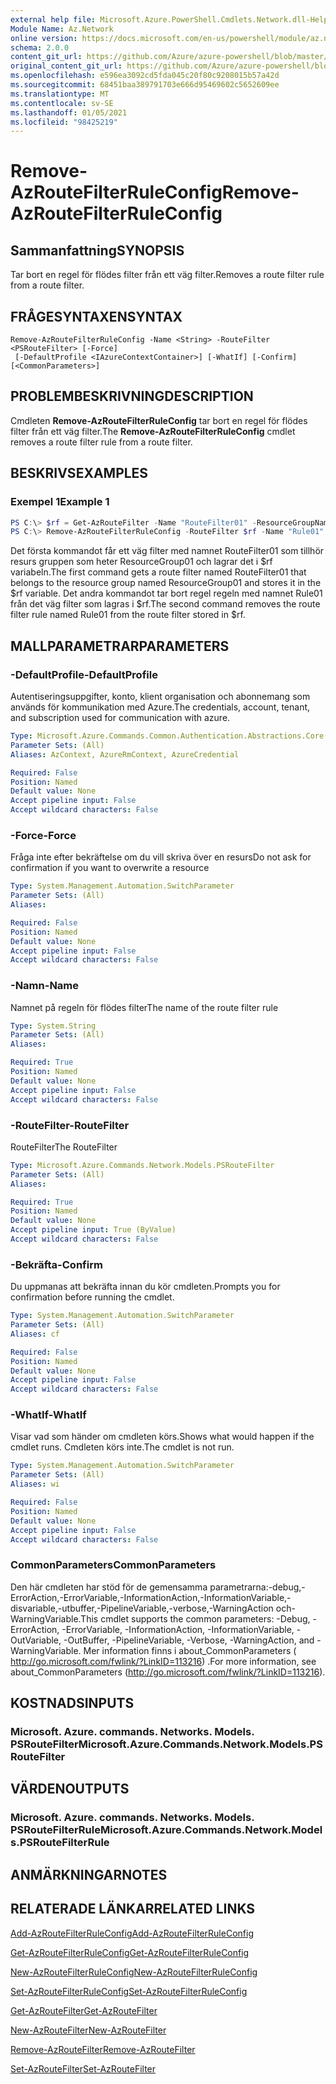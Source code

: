 ```yaml
---
external help file: Microsoft.Azure.PowerShell.Cmdlets.Network.dll-Help.xml
Module Name: Az.Network
online version: https://docs.microsoft.com/en-us/powershell/module/az.network/remove-azroutefilterruleconfig
schema: 2.0.0
content_git_url: https://github.com/Azure/azure-powershell/blob/master/src/Network/Network/help/Remove-AzRouteFilterRuleConfig.md
original_content_git_url: https://github.com/Azure/azure-powershell/blob/master/src/Network/Network/help/Remove-AzRouteFilterRuleConfig.md
ms.openlocfilehash: e596ea3092cd5fda045c20f80c9208015b57a42d
ms.sourcegitcommit: 68451baa389791703e666d95469602c5652609ee
ms.translationtype: MT
ms.contentlocale: sv-SE
ms.lasthandoff: 01/05/2021
ms.locfileid: "98425219"
---
```

# <span data-ttu-id="7a33d-101">Remove-AzRouteFilterRuleConfig</span><span class="sxs-lookup"><span data-stu-id="7a33d-101">Remove-AzRouteFilterRuleConfig</span></span>

## <span data-ttu-id="7a33d-102">Sammanfattning</span><span class="sxs-lookup"><span data-stu-id="7a33d-102">SYNOPSIS</span></span>
<span data-ttu-id="7a33d-103">Tar bort en regel för flödes filter från ett väg filter.</span><span class="sxs-lookup"><span data-stu-id="7a33d-103">Removes a route filter rule from a route filter.</span></span>

## <span data-ttu-id="7a33d-104">FRÅGESYNTAXEN</span><span class="sxs-lookup"><span data-stu-id="7a33d-104">SYNTAX</span></span>

```
Remove-AzRouteFilterRuleConfig -Name <String> -RouteFilter <PSRouteFilter> [-Force]
 [-DefaultProfile <IAzureContextContainer>] [-WhatIf] [-Confirm] [<CommonParameters>]
```

## <span data-ttu-id="7a33d-105">PROBLEMBESKRIVNING</span><span class="sxs-lookup"><span data-stu-id="7a33d-105">DESCRIPTION</span></span>
<span data-ttu-id="7a33d-106">Cmdleten **Remove-AzRouteFilterRuleConfig** tar bort en regel för flödes filter från ett väg filter.</span><span class="sxs-lookup"><span data-stu-id="7a33d-106">The **Remove-AzRouteFilterRuleConfig** cmdlet removes a route filter rule from a route filter.</span></span>

## <span data-ttu-id="7a33d-107">BESKRIVS</span><span class="sxs-lookup"><span data-stu-id="7a33d-107">EXAMPLES</span></span>

### <span data-ttu-id="7a33d-108">Exempel 1</span><span class="sxs-lookup"><span data-stu-id="7a33d-108">Example 1</span></span>
```powershell
PS C:\> $rf = Get-AzRouteFilter -Name "RouteFilter01" -ResourceGroupName "ResourceGroup01"
PS C:\> Remove-AzRouteFilterRuleConfig -RouteFilter $rf -Name "Rule01"
```

<span data-ttu-id="7a33d-109">Det första kommandot får ett väg filter med namnet RouteFilter01 som tillhör resurs gruppen som heter ResourceGroup01 och lagrar det i $rf variabeln.</span><span class="sxs-lookup"><span data-stu-id="7a33d-109">The first command gets a route filter named RouteFilter01 that belongs to the resource group named ResourceGroup01 and stores it in the $rf variable.</span></span>
<span data-ttu-id="7a33d-110">Det andra kommandot tar bort regel regeln med namnet Rule01 från det väg filter som lagras i $rf.</span><span class="sxs-lookup"><span data-stu-id="7a33d-110">The second command removes the route filter rule named Rule01 from the route filter stored in $rf.</span></span>

## <span data-ttu-id="7a33d-111">MALLPARAMETRAR</span><span class="sxs-lookup"><span data-stu-id="7a33d-111">PARAMETERS</span></span>

### <span data-ttu-id="7a33d-112">-DefaultProfile</span><span class="sxs-lookup"><span data-stu-id="7a33d-112">-DefaultProfile</span></span>
<span data-ttu-id="7a33d-113">Autentiseringsuppgifter, konto, klient organisation och abonnemang som används för kommunikation med Azure.</span><span class="sxs-lookup"><span data-stu-id="7a33d-113">The credentials, account, tenant, and subscription used for communication with azure.</span></span>

```yaml
Type: Microsoft.Azure.Commands.Common.Authentication.Abstractions.Core.IAzureContextContainer
Parameter Sets: (All)
Aliases: AzContext, AzureRmContext, AzureCredential

Required: False
Position: Named
Default value: None
Accept pipeline input: False
Accept wildcard characters: False
```

### <span data-ttu-id="7a33d-114">-Force</span><span class="sxs-lookup"><span data-stu-id="7a33d-114">-Force</span></span>
<span data-ttu-id="7a33d-115">Fråga inte efter bekräftelse om du vill skriva över en resurs</span><span class="sxs-lookup"><span data-stu-id="7a33d-115">Do not ask for confirmation if you want to overwrite a resource</span></span>

```yaml
Type: System.Management.Automation.SwitchParameter
Parameter Sets: (All)
Aliases:

Required: False
Position: Named
Default value: None
Accept pipeline input: False
Accept wildcard characters: False
```

### <span data-ttu-id="7a33d-116">-Namn</span><span class="sxs-lookup"><span data-stu-id="7a33d-116">-Name</span></span>
<span data-ttu-id="7a33d-117">Namnet på regeln för flödes filter</span><span class="sxs-lookup"><span data-stu-id="7a33d-117">The name of the route filter rule</span></span>

```yaml
Type: System.String
Parameter Sets: (All)
Aliases:

Required: True
Position: Named
Default value: None
Accept pipeline input: False
Accept wildcard characters: False
```

### <span data-ttu-id="7a33d-118">-RouteFilter</span><span class="sxs-lookup"><span data-stu-id="7a33d-118">-RouteFilter</span></span>
<span data-ttu-id="7a33d-119">RouteFilter</span><span class="sxs-lookup"><span data-stu-id="7a33d-119">The RouteFilter</span></span>

```yaml
Type: Microsoft.Azure.Commands.Network.Models.PSRouteFilter
Parameter Sets: (All)
Aliases:

Required: True
Position: Named
Default value: None
Accept pipeline input: True (ByValue)
Accept wildcard characters: False
```

### <span data-ttu-id="7a33d-120">-Bekräfta</span><span class="sxs-lookup"><span data-stu-id="7a33d-120">-Confirm</span></span>
<span data-ttu-id="7a33d-121">Du uppmanas att bekräfta innan du kör cmdleten.</span><span class="sxs-lookup"><span data-stu-id="7a33d-121">Prompts you for confirmation before running the cmdlet.</span></span>

```yaml
Type: System.Management.Automation.SwitchParameter
Parameter Sets: (All)
Aliases: cf

Required: False
Position: Named
Default value: None
Accept pipeline input: False
Accept wildcard characters: False
```

### <span data-ttu-id="7a33d-122">-WhatIf</span><span class="sxs-lookup"><span data-stu-id="7a33d-122">-WhatIf</span></span>
<span data-ttu-id="7a33d-123">Visar vad som händer om cmdleten körs.</span><span class="sxs-lookup"><span data-stu-id="7a33d-123">Shows what would happen if the cmdlet runs.</span></span> <span data-ttu-id="7a33d-124">Cmdleten körs inte.</span><span class="sxs-lookup"><span data-stu-id="7a33d-124">The cmdlet is not run.</span></span>

```yaml
Type: System.Management.Automation.SwitchParameter
Parameter Sets: (All)
Aliases: wi

Required: False
Position: Named
Default value: None
Accept pipeline input: False
Accept wildcard characters: False
```

### <span data-ttu-id="7a33d-125">CommonParameters</span><span class="sxs-lookup"><span data-stu-id="7a33d-125">CommonParameters</span></span>
<span data-ttu-id="7a33d-126">Den här cmdleten har stöd för de gemensamma parametrarna:-debug,-ErrorAction,-ErrorVariable,-InformationAction,-InformationVariable,-disvariable,-utbuffer,-PipelineVariable,-verbose,-WarningAction och-WarningVariable.</span><span class="sxs-lookup"><span data-stu-id="7a33d-126">This cmdlet supports the common parameters: -Debug, -ErrorAction, -ErrorVariable, -InformationAction, -InformationVariable, -OutVariable, -OutBuffer, -PipelineVariable, -Verbose, -WarningAction, and -WarningVariable.</span></span> <span data-ttu-id="7a33d-127">Mer information finns i about_CommonParameters ( http://go.microsoft.com/fwlink/?LinkID=113216) .</span><span class="sxs-lookup"><span data-stu-id="7a33d-127">For more information, see about_CommonParameters (http://go.microsoft.com/fwlink/?LinkID=113216).</span></span>

## <span data-ttu-id="7a33d-128">KOSTNADS</span><span class="sxs-lookup"><span data-stu-id="7a33d-128">INPUTS</span></span>

### <span data-ttu-id="7a33d-129">Microsoft. Azure. commands. Networks. Models. PSRouteFilter</span><span class="sxs-lookup"><span data-stu-id="7a33d-129">Microsoft.Azure.Commands.Network.Models.PSRouteFilter</span></span>

## <span data-ttu-id="7a33d-130">VÄRDEN</span><span class="sxs-lookup"><span data-stu-id="7a33d-130">OUTPUTS</span></span>

### <span data-ttu-id="7a33d-131">Microsoft. Azure. commands. Networks. Models. PSRouteFilterRule</span><span class="sxs-lookup"><span data-stu-id="7a33d-131">Microsoft.Azure.Commands.Network.Models.PSRouteFilterRule</span></span>

## <span data-ttu-id="7a33d-132">ANMÄRKNINGAR</span><span class="sxs-lookup"><span data-stu-id="7a33d-132">NOTES</span></span>

## <span data-ttu-id="7a33d-133">RELATERADE LÄNKAR</span><span class="sxs-lookup"><span data-stu-id="7a33d-133">RELATED LINKS</span></span>

[<span data-ttu-id="7a33d-134">Add-AzRouteFilterRuleConfig</span><span class="sxs-lookup"><span data-stu-id="7a33d-134">Add-AzRouteFilterRuleConfig</span></span>](./Add-AzRouteFilterRuleConfig.md)

[<span data-ttu-id="7a33d-135">Get-AzRouteFilterRuleConfig</span><span class="sxs-lookup"><span data-stu-id="7a33d-135">Get-AzRouteFilterRuleConfig</span></span>](./Get-AzRouteFilterRuleConfig.md)

[<span data-ttu-id="7a33d-136">New-AzRouteFilterRuleConfig</span><span class="sxs-lookup"><span data-stu-id="7a33d-136">New-AzRouteFilterRuleConfig</span></span>](./New-AzRouteFilterRuleConfig.md)

[<span data-ttu-id="7a33d-137">Set-AzRouteFilterRuleConfig</span><span class="sxs-lookup"><span data-stu-id="7a33d-137">Set-AzRouteFilterRuleConfig</span></span>](./Set-AzRouteFilterRuleConfig.md)

[<span data-ttu-id="7a33d-138">Get-AzRouteFilter</span><span class="sxs-lookup"><span data-stu-id="7a33d-138">Get-AzRouteFilter</span></span>](./Get-AzRouteFilter.md)

[<span data-ttu-id="7a33d-139">New-AzRouteFilter</span><span class="sxs-lookup"><span data-stu-id="7a33d-139">New-AzRouteFilter</span></span>](./New-AzRouteFilter.md)

[<span data-ttu-id="7a33d-140">Remove-AzRouteFilter</span><span class="sxs-lookup"><span data-stu-id="7a33d-140">Remove-AzRouteFilter</span></span>](./Remove-AzRouteFilter.md)

[<span data-ttu-id="7a33d-141">Set-AzRouteFilter</span><span class="sxs-lookup"><span data-stu-id="7a33d-141">Set-AzRouteFilter</span></span>](./Set-AzRouteFilter.md)
